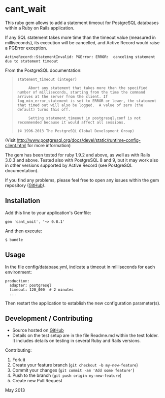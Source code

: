 # cant_wait

This ruby gem allows to add a statement timeout for PostgreSQL databases within a Ruby on Rails application.

If any SQL statement takes more time than the timeout value (measured in milliseconds), its execution will be cancelled, and Active Record
would raise a PGError exception.

    ActiveRecord::StatementInvalid: PGError: ERROR:  canceling statement due to statement timeout

From the PostgreSQL documentation:

>     statement_timeout (integer)
> 
>          Abort any statement that takes more than the specified number of milliseconds, starting from the time the command arrives at the server from the client. If log_min_error_statement is set to ERROR or lower, the statement that timed out will also be logged.  A value of zero (the default) turns this off.
> 
>          Setting statement_timeout in postgresql.conf is not recommended because it would affect all sessions.
> 
>     (© 1996-2013 The PostgreSQL Global Development Group)

(Visit <http://www.postgresql.org/docs/devel/static/runtime-config-client.html> for more information)


The gem has been tested for ruby 1.9.2 and above, as well as with Rails 3.0.3 and above.  Tested also with PostgreSQL 8 and 9, but it may work also in other versions supported by Active Record (see PostgreSQL documentation).

If you find any problems, please feel free to open any issues within the gem repository ([GitHub](https://github.com/CarlosCD/cant_wait)).


## Installation

Add this line to your application's Gemfile:

    gem 'cant_wait', '~> 0.0.1'

And then execute:

    $ bundle


## Usage

In the file config/database.yml, indicate a timeout in milliseconds for each environment:

    production:
      adapter: postgresql
      timeout: 120_000  # 2 minutes
      ...

Then restart the application to establish the new configuration parameter(s).


## Development / Contributing

* Source hosted on [GitHub](https://github.com/CarlosCD/cant_wait)
* Details on the test setup are in the file Readme.md within the test folder. It includes details on testing in several Ruby and Rails versions.

Contributing:

1. Fork it
2. Create your feature branch (`git checkout -b my-new-feature`)
3. Commit your changes (`git commit -am 'Add some feature'`)
4. Push to the branch (`git push origin my-new-feature`)
5. Create new Pull Request


May 2013
